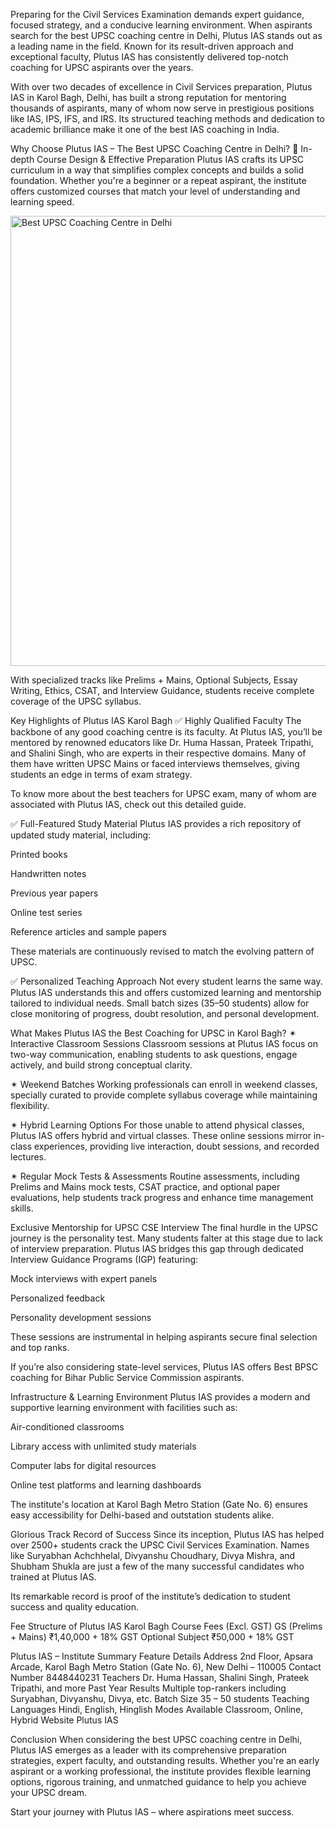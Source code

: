 Preparing for the Civil Services Examination demands expert guidance, focused strategy, and a conducive learning environment. When aspirants search for the best UPSC coaching centre in Delhi, Plutus IAS stands out as a leading name in the field. Known for its result-driven approach and exceptional faculty, Plutus IAS has consistently delivered top-notch coaching for UPSC aspirants over the years.

With over two decades of excellence in Civil Services preparation, Plutus IAS in Karol Bagh, Delhi, has built a strong reputation for mentoring thousands of aspirants, many of whom now serve in prestigious positions like IAS, IPS, IFS, and IRS. Its structured teaching methods and dedication to academic brilliance make it one of the best IAS coaching in India.

Why Choose Plutus IAS – The Best UPSC Coaching Centre in Delhi?
📌 In-depth Course Design & Effective Preparation
Plutus IAS crafts its UPSC curriculum in a way that simplifies complex concepts and builds a solid foundation. Whether you're a beginner or a repeat aspirant, the institute offers customized courses that match your level of understanding and learning speed.

<img width="1280" height="720" alt="Best UPSC Coaching Centre in Delhi" src="https://github.com/user-attachments/assets/f88315f4-68c9-421d-a653-6c3e1ad934a3" />


With specialized tracks like Prelims + Mains, Optional Subjects, Essay Writing, Ethics, CSAT, and Interview Guidance, students receive complete coverage of the UPSC syllabus.

Key Highlights of Plutus IAS Karol Bagh
✅ Highly Qualified Faculty
The backbone of any good coaching centre is its faculty. At Plutus IAS, you’ll be mentored by renowned educators like Dr. Huma Hassan, Prateek Tripathi, and Shalini Singh, who are experts in their respective domains. Many of them have written UPSC Mains or faced interviews themselves, giving students an edge in terms of exam strategy.

To know more about the best teachers for UPSC exam, many of whom are associated with Plutus IAS, check out this detailed guide.

✅ Full-Featured Study Material
Plutus IAS provides a rich repository of updated study material, including:

Printed books

Handwritten notes

Previous year papers

Online test series

Reference articles and sample papers

These materials are continuously revised to match the evolving pattern of UPSC.

✅ Personalized Teaching Approach
Not every student learns the same way. Plutus IAS understands this and offers customized learning and mentorship tailored to individual needs. Small batch sizes (35–50 students) allow for close monitoring of progress, doubt resolution, and personal development.

What Makes Plutus IAS the Best Coaching for UPSC in Karol Bagh?
✴ Interactive Classroom Sessions
Classroom sessions at Plutus IAS focus on two-way communication, enabling students to ask questions, engage actively, and build strong conceptual clarity.

✴ Weekend Batches
Working professionals can enroll in weekend classes, specially curated to provide complete syllabus coverage while maintaining flexibility.

✴ Hybrid Learning Options
For those unable to attend physical classes, Plutus IAS offers hybrid and virtual classes. These online sessions mirror in-class experiences, providing live interaction, doubt sessions, and recorded lectures.

✴ Regular Mock Tests & Assessments
Routine assessments, including Prelims and Mains mock tests, CSAT practice, and optional paper evaluations, help students track progress and enhance time management skills.

Exclusive Mentorship for UPSC CSE Interview
The final hurdle in the UPSC journey is the personality test. Many students falter at this stage due to lack of interview preparation. Plutus IAS bridges this gap through dedicated Interview Guidance Programs (IGP) featuring:

Mock interviews with expert panels

Personalized feedback

Personality development sessions

These sessions are instrumental in helping aspirants secure final selection and top ranks.

If you’re also considering state-level services, Plutus IAS offers Best BPSC coaching for Bihar Public Service Commission aspirants.

Infrastructure & Learning Environment
Plutus IAS provides a modern and supportive learning environment with facilities such as:

Air-conditioned classrooms

Library access with unlimited study materials

Computer labs for digital resources

Online test platforms and learning dashboards

The institute's location at Karol Bagh Metro Station (Gate No. 6) ensures easy accessibility for Delhi-based and outstation students alike.

Glorious Track Record of Success
Since its inception, Plutus IAS has helped over 2500+ students crack the UPSC Civil Services Examination. Names like Suryabhan Achchhelal, Divyanshu Choudhary, Divya Mishra, and Shubham Shukla are just a few of the many successful candidates who trained at Plutus IAS.

Its remarkable record is proof of the institute’s dedication to student success and quality education.

Fee Structure of Plutus IAS Karol Bagh
Course	Fees (Excl. GST)
GS (Prelims + Mains)	₹1,40,000 + 18% GST
Optional Subject	₹50,000 + 18% GST

Plutus IAS – Institute Summary
Feature	Details
Address	2nd Floor, Apsara Arcade, Karol Bagh Metro Station (Gate No. 6), New Delhi – 110005
Contact Number	8448440231
Teachers	Dr. Huma Hassan, Shalini Singh, Prateek Tripathi, and more
Past Year Results	Multiple top-rankers including Suryabhan, Divyanshu, Divya, etc.
Batch Size	35 – 50 students
Teaching Languages	Hindi, English, Hinglish
Modes Available	Classroom, Online, Hybrid
Website	Plutus IAS

Conclusion
When considering the best UPSC coaching centre in Delhi, Plutus IAS emerges as a leader with its comprehensive preparation strategies, expert faculty, and outstanding results. Whether you're an early aspirant or a working professional, the institute provides flexible learning options, rigorous training, and unmatched guidance to help you achieve your UPSC dream.

Start your journey with Plutus IAS – where aspirations meet success.

